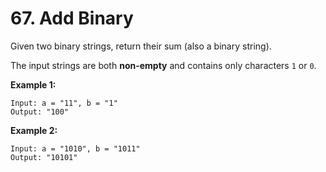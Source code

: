 # 67. Add Binary

Given two binary strings, return their sum (also a binary string).

The input strings are both **non-empty** and contains only characters `1` or `0`.

**Example 1:**

    Input: a = "11", b = "1"
    Output: "100"

**Example 2:**

    Input: a = "1010", b = "1011"
    Output: "10101"
